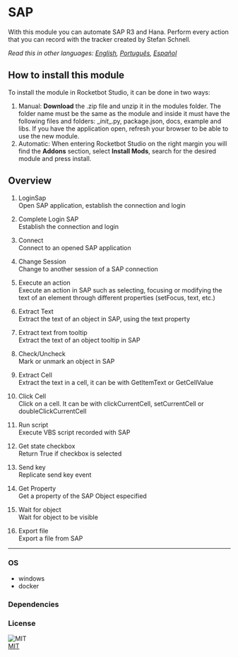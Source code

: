 



# SAP
  
With this module you can automate SAP R3 and Hana. Perform every action that you can record with the tracker created by Stefan Schnell.  

*Read this in other languages: [English](README.md), [Português](README.pr.md), [Español](README.es.md)*

## How to install this module
  
To install the module in Rocketbot Studio, it can be done in two ways:
1. Manual: __Download__ the .zip file and unzip it in the modules folder. The folder name must be the same as the module and inside it must have the following files and folders: \__init__.py, package.json, docs, example and libs. If you have the application open, refresh your browser to be able to use the new module.
2. Automatic: When entering Rocketbot Studio on the right margin you will find the **Addons** section, select **Install Mods**, search for the desired module and press install.  


## Overview


1. LoginSap  
Open SAP application, establish the connection and login

2. Complete Login SAP  
Establish the connection and login

3. Connect  
Connect to an opened SAP application

4. Change Session  
Change to another session of a SAP connection

5. Execute an action  
Execute an action in SAP such as selecting, focusing or modifying the text of an element through different properties (setFocus, text, etc.)

6. Extract Text  
Extract the text of an object in SAP, using the text property

7. Extract text from tooltip  
Extract the text of an object tooltip in SAP

8. Check/Uncheck  
Mark or unmark an object in SAP

9. Extract Cell  
Extract the text in a cell, it can be with GetItemText or GetCellValue

10. Click Cell  
Click on a cell. It can be with clickCurrentCell, setCurrentCell or doubleClickCurrentCell

11. Run script  
Execute VBS script recorded with SAP

12. Get state checkbox  
Return True if checkbox is selected

13. Send key  
Replicate send key event

14. Get Property  
Get a property of the SAP Object especified

15. Wait for object  
Wait for object to be visible

16. Export file  
Export a file from SAP  




----
### OS

- windows
- docker

### Dependencies

### License
  
![MIT](https://camo.githubusercontent.com/107590fac8cbd65071396bb4d04040f76cde5bde/687474703a2f2f696d672e736869656c64732e696f2f3a6c6963656e73652d6d69742d626c75652e7376673f7374796c653d666c61742d737175617265)  
[MIT](http://opensource.org/licenses/mit-license.ph)